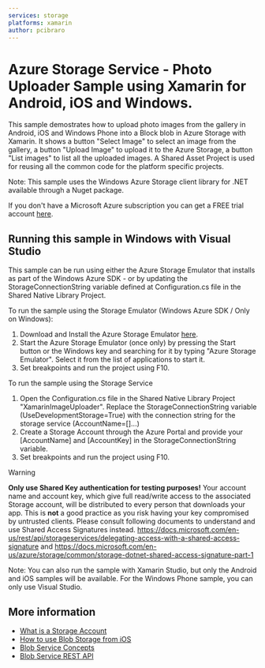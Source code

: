 ```yaml
---
services: storage
platforms: xamarin
author: pcibraro
---
```


# Azure Storage Service - Photo Uploader Sample using Xamarin for Android, iOS and Windows.

This sample demostrates how to upload photo images from the gallery in Android, iOS and Windows Phone into a Block blob in Azure Storage with Xamarin. It shows a button "Select Image" to select 
an image from the gallery, a button "Upload Image" to upload it to the Azure Storage, a button "List images" to list all the uploaded images.
A Shared Asset Project is used for reusing all the common code for the platform specific projects.

Note: This sample uses the Windows Azure Storage client library for .NET available through a Nuget package.

If you don't have a Microsoft Azure subscription you can get a FREE trial account [here](http://go.microsoft.com/fwlink/?LinkId=330212).

## Running this sample in Windows with Visual Studio

This sample can be run using either the Azure Storage Emulator that installs as part of the Windows Azure SDK - or by updating the StorageConnectionString variable defined at Configuration.cs file in the Shared Native Library Project.

To run the sample using the Storage Emulator (Windows Azure SDK / Only on Windows):

1. Download and Install the Azure Storage Emulator [here](http://azure.microsoft.com/en-us/downloads/).
2. Start the Azure Storage Emulator (once only) by pressing the Start button or the Windows key and searching for it by typing "Azure Storage Emulator". Select it from the list of applications to start it.
3. Set breakpoints and run the project using F10.

To run the sample using the Storage Service

1. Open the Configuration.cs file in the Shared Native Library Project "XamarinImageUploader". Replace the StorageConnectionString variable (UseDevelopmentStorage=True) with the connection string for the storage service (AccountName=[]...)
2. Create a Storage Account through the Azure Portal and provide your [AccountName] and [AccountKey] in the StorageConnectionString variable.
3. Set breakpoints and run the project using F10.

> [!WARNING] 
> **Only use Shared Key authentication for testing purposes!** Your account name and account key, which give full read/write access to the associated Storage account, will be distributed to every person that downloads your app. This is **not** a good practice as you risk having your key compromised by untrusted clients. Please consult following documents to understand and use Shared Access Signatures instead. https://docs.microsoft.com/en-us/rest/api/storageservices/delegating-access-with-a-shared-access-signature and https://docs.microsoft.com/en-us/azure/storage/common/storage-dotnet-shared-access-signature-part-1
> 
> 

Note: You can also run the sample with Xamarin Studio, but only the Android and iOS samples will be available. For the Windows Phone sample, you can only use Visual Studio.

## More information
- [What is a Storage Account](http://azure.microsoft.com/en-us/documentation/articles/storage-whatis-account/)
- [How to use Blob Storage from iOS](https://azure.microsoft.com/en-us/documentation/articles/storage-ios-how-to-use-blob-storage/)
- [Blob Service Concepts](http://msdn.microsoft.com/en-us/library/dd179376.aspx)
- [Blob Service REST API](http://msdn.microsoft.com/en-us/library/dd135733.aspx)
